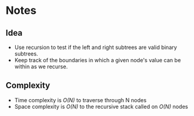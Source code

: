# Notes

## Idea
* Use recursion to test if the left and right subtrees are valid binary subtrees.
* Keep track of the boundaries in which a given node's value can be within as we recurse.

## Complexity
* Time complexity is *O(N)* to traverse through N nodes
* Space complexity is *O(N)* to the recursive stack called on *O(N)* nodes
